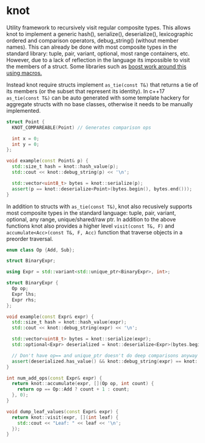 # knot
Utility framework to recursively visit regular composite types. This allows knot to implement a generic hash(), serialize(), deserialize(), lexicographic ordered and comparison operators, debug_string() (without member names). This can already be done with most composite types in the standard library: tuple, pair, variant,  optional, most range containers, etc. However, due to a lack of reflection in the language its impossible to visit the members of a struct. Some libraries such as [boost work around this using macros.](https://www.boost.org/doc/libs/1_72_0/libs/fusion/doc/html/fusion/adapted/define_struct.html)

Instead knot require structs implement `as_tie(const T&)` that returns a tie of its members (or the subset that represent its identity). In c++17 `as_tie(const T&)` can be auto generated with some template hackery for aggregate structs with no base classes, otherwise it needs to be manually implemented. 

```cpp
struct Point {
  KNOT_COMPAREABLE(Point) // Generates comparison ops

  int x = 0;
  int y = 0;
};

void example(const Point& p) {
  std::size_t hash = knot::hash_value(p);
  std::cout << knot::debug_string(p) << '\n';

  std::vector<uint8_t> bytes = knot::serialize(p);
  assert(p == knot::deserialize<Point>(bytes.begin(), bytes.end()));
}
```

In addition to structs with `as_tie(const T&)`, knot also recusively supports most composite types in the standard language: tuple, pair, variant, optional, any range, unique/shared/raw ptr. In addition to the above functions knot also provides a higher level `visit(const T&, F)` and `accumulate<Acc>(const T&, F, Acc)` function that traverse objects in a preorder traversal.

```cpp
enum class Op {Add, Sub};

struct BinaryExpr;

using Expr = std::variant<std::unique_ptr<BinaryExpr>, int>;

struct BinaryExpr {
  Op op;
  Expr lhs;
  Expr rhs;
};

void example(const Expr& expr) {
  std::size_t hash = knot::hash_value(expr);
  std::cout << knot::debug_string(expr) << '\n';

  std::vector<uint8_t> bytes = knot::serialize(expr);
  std::optional<Expr> deserialized = knot::deserialize<Expr>(bytes.begin(), bytes.end());

  // Don't have op== and unique_ptr doesn't do deep comparisons anyway so compare strings instead
  assert(deserialized.has_value() && knot::debug_string(expr) == knot::debug_string(*deserialized));
}

int num_add_ops(const Expr& expr) {
  return knot::accumulate(expr, [](Op op, int count) {
    return op == Op::Add ? count + 1 : count;
  }, 0);
}

void dump_leaf_values(const Expr& expr) {
  return knot::visit(expr, [](int leaf) {
    std::cout << "Leaf: " << leaf << '\n'; 
  });
}
```
